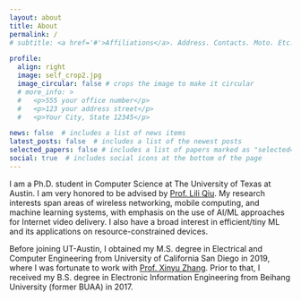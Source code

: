 ```yaml
---
layout: about
title: About
permalink: /
# subtitle: <a href='#'>Affiliations</a>. Address. Contacts. Moto. Etc.

profile:
  align: right
  image: self_crop2.jpg
  image_circular: false # crops the image to make it circular
  # more_info: >
  #   <p>555 your office number</p>
  #   <p>123 your address street</p>
  #   <p>Your City, State 12345</p>

news: false  # includes a list of news items
latest_posts: false  # includes a list of the newest posts
selected_papers: false # includes a list of papers marked as "selected={true}"
social: true  # includes social icons at the bottom of the page
---
```


I am a Ph.D. student in Computer Science at The University of Texas at Austin. I am very honored to be advised by [Prof. Lili Qiu](https://www.cs.utexas.edu/~lili/). My research interests span areas of wireless networking, mobile computing, and machine learning systems, with emphasis on the use of AI/ML approaches for Internet video delivery. I also have a broad interest in efficient/tiny ML and its applications on resource-constrained devices.

Before joining UT-Austin, I obtained my M.S. degree in Electrical and Computer Engineering from University of California San Diego in 2019, where I was fortunate to work with [Prof. Xinyu Zhang](http://xyzhang.ucsd.edu/). Prior to that, I received my B.S. degree in Electronic Information Engineering from Beihang University (former BUAA) in 2017.

<!-- Write your biography here. Tell the world about yourself. Link to your favorite [subreddit](http://reddit.com). You can put a picture in, too. The code is already in, just name your picture `prof_pic.jpg` and put it in the `img/` folder.

Put your address / P.O. box / other info right below your picture. You can also disable any of these elements by editing `profile` property of the YAML header of your `_pages/about.md`. Edit `_bibliography/papers.bib` and Jekyll will render your [publications page](/al-folio/publications/) automatically.

Link to your social media connections, too. This theme is set up to use [Font Awesome icons](http://fortawesome.github.io/Font-Awesome/) and [Academicons](https://jpswalsh.github.io/academicons/), like the ones below. Add your Facebook, Twitter, LinkedIn, Google Scholar, or just disable all of them. -->
